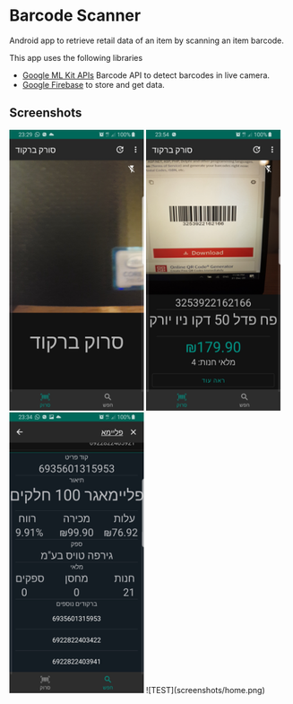 Barcode Scanner
=================

Android app to retrieve retail data of an item by scanning an item barcode.

This app uses the following libraries 
* [Google ML Kit APIs](https://developers.google.com/ml-kit)  Barcode API to detect barcodes in live camera.
* [Google Firebase](https://firebase.google.com/docs) to store and get data.


Screenshots
-----------
<img src="screenshots/home.png" width="240" height="501" alt="Home">    
<img src="screenshots/scanner.png" width="240" height="501" alt="Scanner">      
<img src="screenshots/info.png" width="240" height="501" alt="Info">
![TEST](screenshots/home.png)


